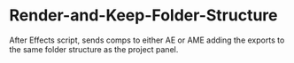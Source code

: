 # Render-and-Keep-Folder-Structure
After Effects script, sends comps to either AE or AME adding the exports to the same folder structure as the project panel.

